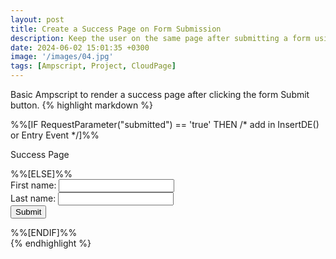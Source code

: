```yaml
---
layout: post
title: Create a Success Page on Form Submission
description: Keep the user on the same page after submitting a form using RequestParameter()... 
date: 2024-06-02 15:01:35 +0300
image: '/images/04.jpg'
tags: [Ampscript, Project, CloudPage]
---
```


Basic Ampscript to render a success page after clicking the form Submit button.
{% highlight markdown %}
<div class="container">
    <div class="row">
        <div class="col">
            %%[IF RequestParameter("submitted") == 'true' THEN
            /* add in InsertDE() or Entry Event */]%%
            <p>Success Page</p>
            %%[ELSE]%%
            <form action="%%=RequestParameter('PAGEURL')=%%" method="post">
                <div>
                    <label for="firstname">First name:</label>
                    <input type="text" id="firstname" name="firstname">
                </div>
                <div>
                    <label for="lastname">Last name:</label>
                    <input type="text" id="lastname" name="lastname">
                </div>
                    <input name="submitted" type="hidden" value="true">
                    <button class="button" type="submit" value="Submit">Submit</button>
            </form>
            %%[ENDIF]%%
        </div>
    </div>
</div>
{% endhighlight %}